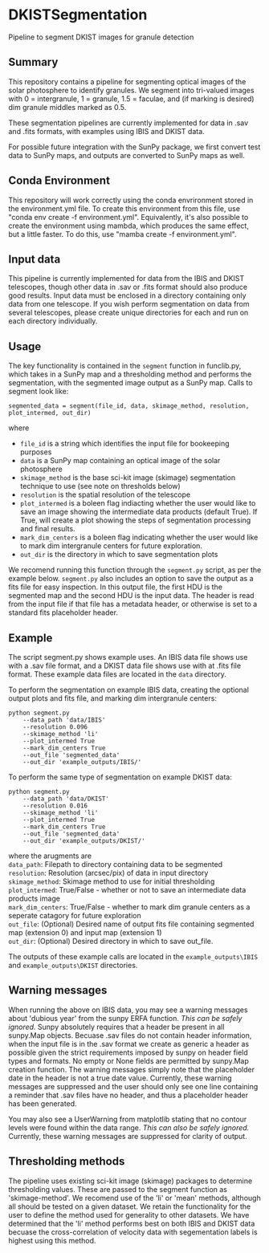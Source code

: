 # DKISTSegmentation
Pipeline to segment DKIST images for granule detection

## Summary

This repository contains a pipeline for segmenting optical images of the solar
photosphere to identify granules. We segment into tri-valued images with 0 = 
intergranule, 1 = granule, 1.5 = faculae, and (if marking is desired) dim 
granule middles marked as 0.5. 

These segmentation pipelines are currently implemented for data in .sav and .fits formats, with examples using IBIS and DKIST data.

For possible future integration with the SunPy package, we first convert test 
data to SunPy maps, and outputs are converted to SunPy maps as well. 

## Conda Environment

This repository will work correctly using the conda envrironment stored in the
environment.yml file. To create this environment from this file, use 
"conda env create -f environment.yml". Equivalently, it's also possible to create 
the environment using mambda, which produces the same effect, but a little faster. To do
this, use "mamba create -f environment.yml". 

## Input data

This pipeline is currently implemented for data from the IBIS and DKIST telescopes,
though other data in .sav or .fits format should also produce good results. Input 
data must be enclosed in a directory containing only data from one telescope.
If you wish perform segmentation on data from several telescopes, please
create unique directories for each and run on each directory individually.

## Usage

The key functionality is contained in the `segment` function in funclib.py, which
takes in a SunPy map and a thresholding method and performs the segmentation, with 
the segmented image output as a SunPy map. Calls to segment look like:
```
segmented_data = segment(file_id, data, skimage_method, resolution, plot_intermed, out_dir)
```
where 
* `file_id` is a string which identifies the input file for bookeeping purposes
* `data` is a SunPy map containing an optical image of the solar photosphere
* `skimage_method` is the base sci-kit image (skimage) segmentation technique 
   to use (see note on thresholds below)
* `resolution` is the spatial resolution of the telescope
* `plot_intermed` is a boleen flag indiacting whether the user would like to 
   save an image showing the intermediate data products (default True). If True, 
   will create a plot  showing the steps of segmentation processing and final
   results. 
* `mark_dim_centers` is a boleen flag indicating whether the user would like to 
   mark dim intergranule centers for future exploration.
* `out_dir` is the directory in which to save segmentation plots

We recomend running this function through the `segment.py` script, as per the
example below. `segment.py` also includes an option to save the output as a 
fits file for easy inspection. In this output file, the first  HDU is the
segmented map and the second HDU is the input data. The header is read from
the input file if that file has a metadata header, or otherwise is set to
a standard fits placeholder header.

## Example

The script segment.py shows example uses. An IBIS data file shows use with a .sav
file format, and a DKIST data file shows use with at .fits file format.
These example data files are located in the `data` directory. 

To perform the segmentation on example IBIS data, creating the optional output plots 
and fits file, and marking dim intergranule centers:

```
python segment.py
    --data_path 'data/IBIS'
    --resolution 0.096
    --skimage_method 'li'
    --plot_intermed True
    --mark_dim_centers True
    --out_file 'segmented_data'
    --out_dir 'example_outputs/IBIS/'
```

To perform the same type of segmentation on example DKIST data:

```
python segment.py
    --data_path 'data/DKIST' 
    --resolution 0.016
    --skimage_method 'li' 
    --plot_intermed True 
    --mark_dim_centers True
    --out_file 'segmented_data' 
    --out_dir 'example_outputs/DKIST/'
```

where the arugments are \
`data_path`: Filepath to directory containing data to be segmented\
`resolution`: Resolution (arcsec/pix) of data in input directory\
`skimage_method`: Skimage method to use for initial thresholding\
`plot_intermed`: True/False - whether or not to save an intermediate data products image\
`mark_dim_centers`: True/False - whether to mark dim granule centers as a seperate catagory for future exploration\
`out_file`: (Optional) Desired name of output fits file containing segmented map (extension 0) and input map (extension 1)\
`out_dir`: (Optional) Desired directory in which to save out_file.

The outputs of these example calls are located in the `example_outputs\IBIS` and 
`example_outputs\DKIST` directories.

## Warning messages

When running the above on IBIS data, you may see a warning messages about 'dubious year' from the sunpy ERFA function. 
*This can be safely ignored.* Sunpy absolutely requires that a header be present in all sunpy.Map objects. Becuase .sav files do not contain header information, when the input file is in the .sav format we create as generic a header as possible given the strict requirements imposed by sunpy on header field types and formats. No empty or None fields are permitted by sunpy.Map creation function. The warning messages simply note that the placeholder date in the header is not a true date value. Currently, these warning messages are suppressed and the user should only see one line containing a reminder that .sav files have no header, and thus a placeholder header has been generated.

You may also see a UserWarning from matplotlib stating that no contour levels were found within the data range. *This can also be safely ignored.* Currently, these warning messages are suppressed for clarity of output.


## Thresholding methods

The pipeline uses existing sci-kit image (skimage) packages to determine thresholding values.
These are passed to the segment function as 'skimage-method'. We recomend use of the 'li' or 'mean' methods, although all should be
tested on a given dataset. We retain the functionality for the user to define the method used for generality to other datasets. We have determined that the 'li' method performs best on both IBIS and DKIST data becuase the cross-correlation of velocity data with segementation labels is highest using this method.
